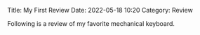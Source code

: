 Title: My First Review
Date: 2022-05-18 10:20
Category: Review

Following is a review of my favorite mechanical keyboard.
